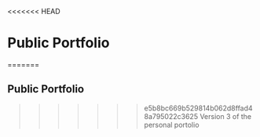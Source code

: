 <<<<<<< HEAD
# Public Portfolio
=======
## Public Portfolio

>>>>>>> e5b8bc669b529814b062d8ffad48a795022c3625
Version 3 of the personal portolio
